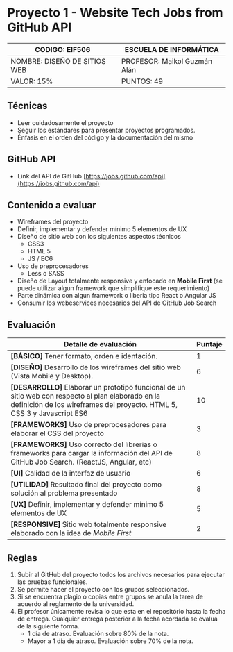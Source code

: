 # Proyecto 1 - Website Tech Jobs from GitHub API

| CODIGO: EIF506               | ESCUELA DE INFORMÁTICA       |
| ---------------------------- | ---------------------------- |
| NOMBRE: DISEÑO DE SITIOS WEB | PROFESOR: Maikol Guzmán Alán |
| VALOR: 15%                   | PUNTOS: 49                   |

## Técnicas

- Leer cuidadosamente el proyecto
- Seguir los estándares para presentar proyectos programados.
- Énfasis en el orden del código y la documentación del mismo

## GitHub API

- Link del API de GitHub [https://jobs.github.com/api](https://jobs.github.com/api)

## Contenido a evaluar

- Wireframes del proyecto
- Definir, implementar y defender mínimo 5 elementos de UX
- Diseño de sitio web con los siguientes aspectos técnicos
  - CSS3
  - HTML 5
  - JS / EC6
- Uso de preprocesadores
  - Less o SASS
- Diseño de Layout totalmente responsive y enfocado en **Mobile First** (se puede utilizar algun framework que simplifique este requerimiento)
- Parte dinámica con algun framework o liberia tipo React o Angular JS
- Consumir los webeservices necesarios del API de GitHub Job Search



## Evaluación

| Detalle de evaluación                                        | Puntaje |
| ------------------------------------------------------------ | ------- |
| **[BÁSICO]** Tener formato, orden e identación.              | 1       |
| **[DISEÑO]** Desarrollo de los wireframes del sitio web (Vista Mobile y Desktop). | 6       |
| **[DESARROLLO]** Elaborar un prototipo funcional de un sitio web con respecto al plan elaborado en la definición de los wireframes del proyecto. HTML 5, CSS 3 y Javascript ES6 | 10      |
| **[FRAMEWORKS]** Uso de preprocesadores para elaborar el CSS del proyecto | 3       |
| **[FRAMEWORKS]** Uso correcto del librerias o frameworks para cargar la información del API de GitHub Job Search. (ReactJS, Angular, etc) | 8       |
| **[UI]** Calidad de la interfaz de usuario                   | 6       |
| **[UTILIDAD]** Resultado final del proyecto como solución al problema presentado | 8       |
| **[UX]** Definir, implementar y defender mínimo 5 elementos de UX | 5       |
| **[RESPONSIVE]** Sitio web totalmente responsive elaborado con la idea de *Mobile First* | 2       |



## Reglas

1. Subir al GitHub del proyecto todos los archivos necesarios para ejecutar las pruebas funcionales.
2. Se permite hacer el proyecto con los grupos seleccionados.
3. Si se encuentra plagio o copias entre grupos se anula la tarea de acuerdo al reglamento de la universidad.
4. El profesor únicamente revisa lo que esta en el repositório hasta la fecha de entrega. Cualquier entrega posterior a la fecha acordada se evalua de la siguiente forma.
   - 1 día de atraso. Evaluación sobre 80% de la nota.
   - Mayor a 1 día de atraso. Evaluación sobre 70% de la nota.
